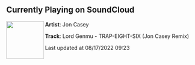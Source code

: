 ## Currently Playing on SoundCloud

[<img align="left" width="100" src="https://i1.sndcdn.com/artworks-cLbs3CrybHqLY0Iy-Xz9QLA-t500x500.jpg">](https://soundcloud.com/joncasey/lord-genmu-trap-eight-six-jon-casey-remix)

**Artist**: Jon Casey 

**Track**: Lord Genmu - TRAP-EIGHT-SIX (Jon Casey Remix)

Last updated at 08/17/2022 09:23
